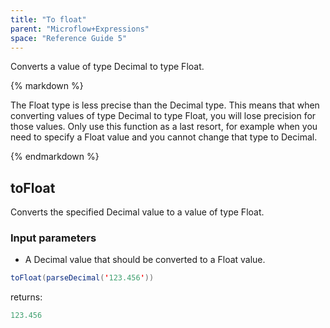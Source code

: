 ```yaml
---
title: "To float"
parent: "Microflow+Expressions"
space: "Reference Guide 5"
---
```



Converts a value of type Decimal to type Float.

<div class="alert alert-warning">{% markdown %}

The Float type is less precise than the Decimal type. This means that when converting values of type Decimal to type Float, you will lose precision for those values. Only use this function as a last resort, for example when you need to specify a Float value and you cannot change that type to Decimal.

{% endmarkdown %}</div>

## toFloat

Converts the specified Decimal value to a value of type Float.

### Input parameters

*   A Decimal value that should be converted to a Float value.

```java
toFloat(parseDecimal('123.456'))

```

returns:

```java
123.456
```
